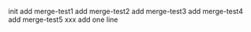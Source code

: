 init
add merge-test1
add merge-test2
add merge-test3
add merge-test4
add merge-test5
xxx
add one line